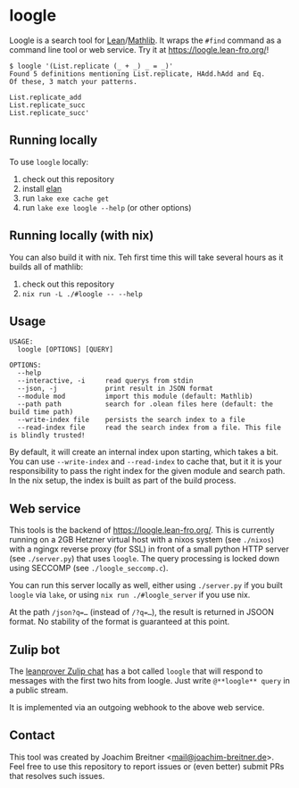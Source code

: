 loogle
======

Loogle is a search tool for [Lean]/[Mathlib]. It wraps the `#find` command as a
command line tool or web service. Try it at <https://loogle.lean-fro.org/>!

    $ loogle '(List.replicate (_ + _) _ = _)'
    Found 5 definitions mentioning List.replicate, HAdd.hAdd and Eq.
    Of these, 3 match your patterns.

    List.replicate_add
    List.replicate_succ
    List.replicate_succ'

[lean]: https://leanprover.github.io/
[mathlib]: https://github.com/leanprover-community/mathlib4

Running locally
---------------

To use `loogle` locally:

1. check out this repository
2. install [elan](https://github.com/leanprover/elan)
3. run `lake exe cache get`
4. run `lake exe loogle --help` (or other options)

[elan]: https://github.com/leanprover/elan

Running locally (with nix)
--------------------------

You can also build it with nix. Teh first time this will take several hours as
it builds all of mathlib:

1. check out this repository
2. `nix run -L ./#loogle -- --help`

Usage
-----

    USAGE:
      loogle [OPTIONS] [QUERY]

    OPTIONS:
      --help
      --interactive, -i     read querys from stdin
      --json, -j            print result in JSON format
      --module mod          import this module (default: Mathlib)
      --path path           search for .olean files here (default: the build time path)
      --write-index file    persists the search index to a file
      --read-index file     read the search index from a file. This file is blindly trusted!

By default, it will create an internal index upon starting,  which takes a bit.
You can use `--write-index` and `--read-index` to cache that, but it it is your
responsibility to pass the right index for the given module and search path. In
the nix setup, the index is built as part of the build process.

Web service
-----------

This tools is the backend of <https://loogle.lean-fro.org/>. This is currently
running on a 2GB Hetzner virtual host with a nixos system (see `./nixos`) with
a ngingx reverse proxy (for SSL) in front of a small python HTTP server (see
`./server.py`) that uses `loogle`. The query processing is locked down using
SECCOMP (see `./loogle_seccomp.c`).

You can run this server locally as well, either using `./server.py` if you
built `loogle` via `lake`, or using `nix run ./#loogle_server` if you use nix.

At the path `/json?q=…` (instead of `/?q=…`), the result is returned in JSOON
format. No stability of the format is guaranteed at this point.

Zulip bot
---------

The [leanprover Zulip chat](https://leanprover.zulipchat.com/) has a bot called
`loogle` that will respond to messages with the first two hits from loogle.
Just write `@**loogle** query` in a public stream.

It is implemented via an outgoing webhook to the above web service.

Contact
-------

This tool was created by Joachim Breitner <<mail@joachim-breitner.de>>. Feel free
to use this repository to report issues or (even better) submit PRs that
resolves such issues.



